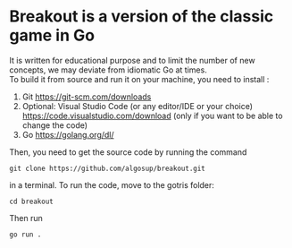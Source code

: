 # Breakout is a version of the classic game in Go 
It is written for educational purpose and to limit the number of new concepts, we may deviate from idiomatic Go at times.
<br/>To build it from source and run it on your machine, you need to install :
1) Git https://git-scm.com/downloads
2) Optional: Visual Studio Code (or any editor/IDE or your choice) https://code.visualstudio.com/download (only if you want to be able to change the code)
3) Go https://golang.org/dl/

Then, you need to get the source code by running the command 
<pre><code>git clone https://github.com/algosup/breakout.git </code></pre>
in a terminal.
To run the code, move to the gotris folder:
<pre><code>cd breakout</code></pre>
Then run
<pre><code>go run .</code></pre>